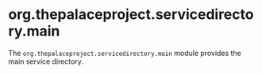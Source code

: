 org.thepalaceproject.servicedirectory.main
===

The `org.thepalaceproject.servicedirectory.main` module provides the main service directory.

